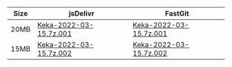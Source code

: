 |    Size   |     jsDelivr  | FastGit |
|  ---  |  ---  |  ---  |
| 20MB | [Keka-2022-03-15.7z.001](https://cdn.jsdelivr.net/gh/appleians/Keka@main/Keka-2022-03-15.7z.001) | [Keka-2022-03-15.7z.001](https://raw.fastgit.org/appleians/Keka/main/Keka-2022-03-15.7z.001) |
| 15MB | [Keka-2022-03-15.7z.002](https://cdn.jsdelivr.net/gh/appleians/Keka@main/Keka-2022-03-15.7z.002) | [Keka-2022-03-15.7z.002](https://raw.fastgit.org/appleians/Keka/main/Keka-2022-03-15.7z.002) |
